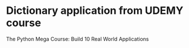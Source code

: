 # Dictionary application from UDEMY course

The Python Mega Course: Build 10 Real World Applications
